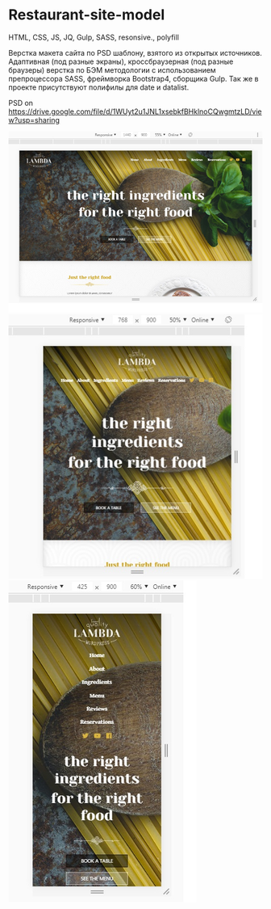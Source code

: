 # Restaurant-site-model
HTML, CSS, JS, JQ, Gulp, SASS, resonsive., polyfill

Верстка макета сайта по PSD шаблону, взятого из открытых источников.
Адаптивная (под разные экраны), кроссбраузерная (под разные браузеры) верстка по БЭМ методологии с использованием препроцессора SASS, фреймворка Bootstrap4, сборщика Gulp.
Так же в проекте присутствуют полифилы для date и datalist.


PSD on https://drive.google.com/file/d/1WUyt2u1JNL1xsebkfBHklnoCQwgmtzLD/view?usp=sharing


![alt text](https://github.com/AlexJustFly/Restaurant-site-model/blob/master/preview%20images/prev-img-1.jpg)
![alt text](https://github.com/AlexJustFly/Restaurant-site-model/blob/master/preview%20images/prev-img-2.jpg)
![alt text](https://github.com/AlexJustFly/Restaurant-site-model/blob/master/preview%20images/prev-img-3.jpg)
    
